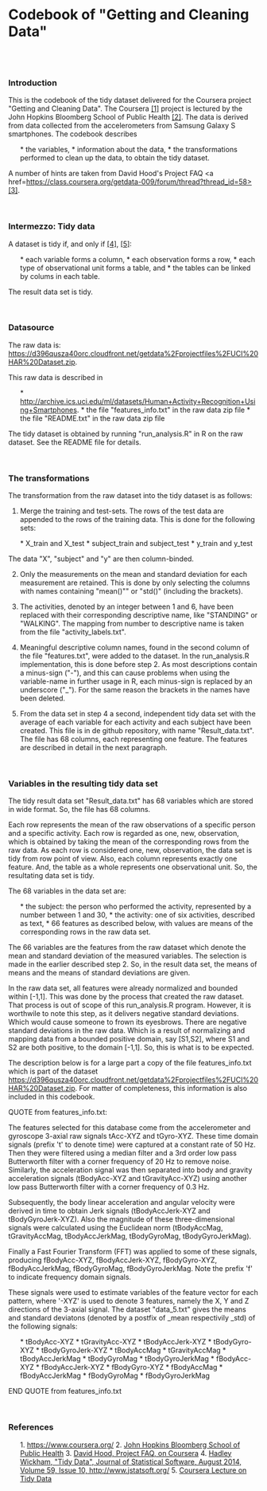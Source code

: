 # Codebook of "Getting and Cleaning Data"

<br>

<br>

### Introduction
This is the codebook of the tidy dataset delivered for the Coursera project "Getting and Cleaning Data". The Coursera <a href=https://www.coursera.org/>[1]</a> project is lectured by the John Hopkins Bloomberg School of Public Health <a href=http://www.jhsph.edu/>[2]</a>.
The data is derived from data collected from the accelerometers from Samsung Galaxy S smartphones. The codebook describes
<ul>
* the variables,
* information about the data,
* the transformations performed to clean up the data, to obtain the tidy dataset.
</ul>

A number of hints are taken from David Hood's Project FAQ <a href=https://class.coursera.org/getdata-009/forum/thread?thread_id=58>[3]</a>.

<br>

### Intermezzo: Tidy data
A dataset is tidy if, and only if
<a href=http://www.jstatsoft.org/v59/i10/paper>[4]</a>,
<a href=https://d396qusza40orc.cloudfront.net/getdata/lecture_slides/01_03_componentsOfTidyData.pdf>[5]</a>:
<ul>
* each variable forms a column,
* each observation forms a row,
* each type of observational unit forms a table, and
* the tables can be linked by colums in each table.
</ul>

The result data set is tidy.

<br>

### Datasource
The raw data is:
<a href=https://d396qusza40orc.cloudfront.net/getdata%2Fprojectfiles%2FUCI%20HAR%20Dataset.zip>https://d396qusza40orc.cloudfront.net/getdata%2Fprojectfiles%2FUCI%20HAR%20Dataset.zip</a>.

This raw data is described in
<ul>
* <a href=http://archive.ics.uci.edu/ml/datasets/Human+Activity+Recognition+Using+Smartphones>http://archive.ics.uci.edu/ml/datasets/Human+Activity+Recognition+Using+Smartphones</a>.
* the file "features_info.txt" in the raw data zip file
* the file "README.txt" in the raw data zip file
</ul>

The tidy dataset is obtained by running "run_analysis.R" in R on the raw dataset.
See the README file for details.

<br>

### The transformations
The transformation from the raw dataset into the tidy dataset is as follows:

1. Merge the training and test-sets.
The rows of the test data are appended to the rows of the training data. This is done for the following sets:
<ul>
* X_train and X_test
* subject_train and subject_test
* y_train and y_test
</ul>
The data "X", "subject" and "y" are then column-binded.

<br>

2. Only the measurements on the mean and standard deviation for each measurement are retained.
This is done by only selecting the columns with names containing "mean()"" or "std()" (including the brackets).

3. The activities, denoted by an integer between 1 and 6, have been replaced with their corresponding descriptive name, like "STANDING" or "WALKING". The mapping from number to descriptive name is taken from the file "activity_labels.txt".

4. Meaningful descriptive column names, found in the second column of the file "features.txt", were added to the dataset. In the run_analysis.R implementation, this is done before step 2. As most descriptions contain a minus-sign ("-"), and this can cause problems when using the variable-name in further usage in R, each minus-sign is replaced by an underscore ("_"). For the same reason the brackets in the names have been deleted.

5. From the data set in step 4 a second, independent tidy data set with the average of each variable for each activity and each subject have been created. This file is in de github repository, with name "Result_data.txt". The file has 68 columns, each representing one feature. The features are described in detail in the next paragraph.

<br>

### Variables in the resulting tidy data set
The tidy result data set "Result_data.txt" has 68 variables which are stored in wide format. So, the file has 68 columns.

Each row represents the mean of the raw observations of a specific person and a specific activity.
Each row is regarded as one, new, observation, which is obtained by taking the mean of the corresponding rows from the raw data.
As each row is considered one, new, observation, the data set is tidy from row point of view.
Also, each column represents exactly one feature.
And, the table as a whole represents one observational unit.
So, the resultating data set is tidy.

The 68 variables in the data set are:
<ul>
* the subject: the person who performed the activity, represented by a number between 1 and 30,
* the activity: one of six activities, described as text,
* 66 features as described below, with values are means of the corresponding rows in the raw data set.
</ul>

The 66 variables are the features from the raw dataset which denote the mean and standard deviation of the measured variables. The selection is made in the earlier described step 2. So, in the result data set, the means of means and the means of standard deviations are given.

In the raw data set, all features were already normalized and bounded within [-1,1].
This was done by the process that created the raw dataset. That process is out of scope of this run_analysis.R program. However, it is worthwile to note this step, as it delivers negative standard deviations. Which  would cause someone to frown its eyesbrows.
There are negative standard deviations in the raw data. Which is a result of normalizing and mapping data from a bounded positive domain, say [S1,S2], where S1 and S2 are both positive, to the domain [-1,1]. So, this is what is to be expected.

The description below is for a large part a copy of the file features_info.txt which is part of the dataset <a href=https://d396qusza40orc.cloudfront.net/getdata%2Fprojectfiles%2FUCI%20HAR%20Dataset.zip>https://d396qusza40orc.cloudfront.net/getdata%2Fprojectfiles%2FUCI%20HAR%20Dataset.zip</a>. For matter of completeness, this information is also included in this codebook.

QUOTE from features_info.txt:

The features selected for this database come from the accelerometer and gyroscope 3-axial raw signals tAcc-XYZ and tGyro-XYZ. These time domain signals (prefix 't' to denote time) were captured at a constant rate of 50 Hz. Then they were filtered using a median filter and a 3rd order low pass Butterworth filter with a corner frequency of 20 Hz to remove noise. Similarly, the acceleration signal was then separated into body and gravity acceleration signals (tBodyAcc-XYZ and tGravityAcc-XYZ) using another low pass Butterworth filter with a corner frequency of 0.3 Hz. 

Subsequently, the body linear acceleration and angular velocity were derived in time to obtain Jerk signals (tBodyAccJerk-XYZ and tBodyGyroJerk-XYZ). Also the magnitude of these three-dimensional signals were calculated using the Euclidean norm (tBodyAccMag, tGravityAccMag, tBodyAccJerkMag, tBodyGyroMag, tBodyGyroJerkMag).

Finally a Fast Fourier Transform (FFT) was applied to some of these signals, producing fBodyAcc-XYZ, fBodyAccJerk-XYZ, fBodyGyro-XYZ, fBodyAccJerkMag, fBodyGyroMag, fBodyGyroJerkMag. Note the prefix 'f' to indicate frequency domain signals. 

These signals were used to estimate variables of the feature vector for each pattern, where '-XYZ' is used to denote 3 features, namely the X, Y and Z directions of the 3-axial signal. The dataset "data_5.txt" gives the means and standard deviatons (denoted by a postfix of _mean respectivily _std) of the following signals:
<ul>
* tBodyAcc-XYZ
* tGravityAcc-XYZ
* tBodyAccJerk-XYZ
* tBodyGyro-XYZ
* tBodyGyroJerk-XYZ
* tBodyAccMag
* tGravityAccMag
* tBodyAccJerkMag
* tBodyGyroMag
* tBodyGyroJerkMag
* fBodyAcc-XYZ
* fBodyAccJerk-XYZ
* fBodyGyro-XYZ
* fBodyAccMag
* fBodyAccJerkMag
* fBodyGyroMag
* fBodyGyroJerkMag
</ul>

END QUOTE from features_info.txt

<br>

### References
<ol>
1. <a href=https://www.coursera.org/>https://www.coursera.org/</a>
2. <a href=http://www.jhsph.edu/>John Hopkins Bloomberg School of Public Health</a>
3. <a href=https://class.coursera.org/getdata-009/forum/thread?thread_id=58>David Hood, Project FAQ, on Coursera</a>
4. <a href=http://www.jstatsoft.org/v59/i10/paper>Hadley Wickham, "Tidy Data", Journal of Statistical Software, August 2014, Volume 59, Issue 10, http://www.jstatsoft.org/</a>
5. <a href=https://d396qusza40orc.cloudfront.net/getdata/lecture_slides/01_03_componentsOfTidyData.pdf>Coursera Lecture on Tidy Data</a>

</ol>
